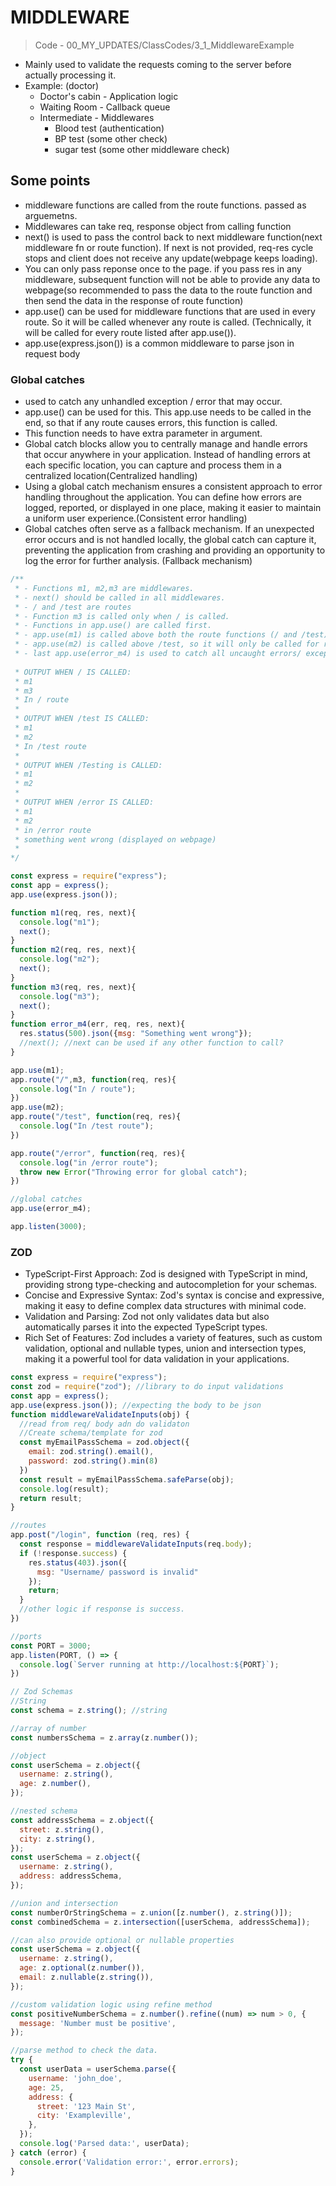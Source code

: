 # MIDDLEWARE

> Code - 00_MY_UPDATES/ClassCodes/3_1_MiddlewareExample

* Mainly used to validate the requests coming to the server before actually processing it.
* Example: (doctor)
  * Doctor's cabin - Application logic
  * Waiting Room - Callback queue
  * Intermediate - Middlewares
    * Blood test (authentication)
    * BP test (some other check)
    * sugar test (some other middleware check)

## Some points
* middleware functions are called from the route functions. passed as arguemetns.
* Middlewares can take req, response object from calling function
* next() is used to pass the control back to next middleware function(next middleware fn or route function). If next is not provided, req-res cycle stops and client does not receive any update(webpage keeps loading).
* You can only pass reponse once to the page. if you pass res in any middleware, subsequent function will not be able to provide any data to webpage(so recommended to pass the data to the route function and then send the data in the response of route function)
* app.use() can be used for middleware functions that are used in every route. So it will be called whenever any route is called. (Technically, it will be called for every route listed after app.use()).
* app.use(express.json()) is a common middleware to parse json in request body
### Global catches
* used to catch any unhandled exception / error that may occur.
* app.use() can be used for this. This app.use needs to be called in the end, so that if any route causes errors, this function is called. 
* This function needs to have extra parameter in argument.
* Global catch blocks allow you to centrally manage and handle errors that occur anywhere in your application. Instead of handling errors at each specific location, you can capture and process them in a centralized location(Centralized handling)
* Using a global catch mechanism ensures a consistent approach to error handling throughout the application. You can define how errors are logged, reported, or displayed in one place, making it easier to maintain a uniform user experience.(Consistent error handling)
* Global catches often serve as a fallback mechanism. If an unexpected error occurs and is not handled locally, the global catch can capture it, preventing the application from crashing and providing an opportunity to log the error for further analysis. (Fallback mechanism)

```javascript
/**
 * - Functions m1, m2,m3 are middlewares.
 * - next() should be called in all middlewares.
 * - / and /test are routes
 * - Function m3 is called only when / is called.
 * - Functions in app.use() are called first.
 * - app.use(m1) is called above both the route functions (/ and /test), so middleware m1 will be called when any of the routes are called. 
 * - app.use(m2) is called above /test, so it will only be called for routes defined below it. so for /test only.
 * - last app.use(error_m4) is used to catch all uncaught errors/ exception so that a clean output is displayed to the user.(and not code). Notice the extra 'err' arguement used in this function.
 
 * OUTPUT WHEN / IS CALLED:
 * m1
 * m3
 * In / route
 * 
 * OUTPUT WHEN /test IS CALLED:
 * m1
 * m2
 * In /test route
 * 
 * OUTPUT WHEN /Testing is CALLED:
 * m1
 * m2
 * 
 * OUTPUT WHEN /error IS CALLED:
 * m1
 * m2
 * in /error route
 * something went wrong (displayed on webpage)
 *   
*/

const express = require("express");
const app = express();
app.use(express.json());

function m1(req, res, next){
  console.log("m1");
  next();
}
function m2(req, res, next){
  console.log("m2");
  next();
}
function m3(req, res, next){
  console.log("m3");
  next();
}
function error_m4(err, req, res, next){
  res.status(500).json({msg: "Something went wrong"});
  //next(); //next can be used if any other function to call?
}

app.use(m1);
app.route("/",m3, function(req, res){
  console.log("In / route");
})
app.use(m2);
app.route("/test", function(req, res){
  console.log("In /test route");
})

app.route("/error", function(req, res){
  console.log("in /error route");
  throw new Error("Throwing error for global catch");
})

//global catches
app.use(error_m4);

app.listen(3000);

```

### ZOD
* TypeScript-First Approach: Zod is designed with TypeScript in mind, providing strong type-checking and autocompletion for your schemas.
* Concise and Expressive Syntax: Zod's syntax is concise and expressive, making it easy to define complex data structures with minimal code.
* Validation and Parsing: Zod not only validates data but also automatically parses it into the expected TypeScript types.
* Rich Set of Features: Zod includes a variety of features, such as custom validation, optional and nullable types, union and intersection types, making it a powerful tool for data validation in your applications.

```javascript
const express = require("express");
const zod = require("zod"); //library to do input validations
const app = express();
app.use(express.json()); //expecting the body to be json
function middlewareValidateInputs(obj) {
  //read from req/ body adn do validaton
  //Create schema/template for zod
  const myEmailPassSchema = zod.object({
    email: zod.string().email(),
    password: zod.string().min(8)
  })
  const result = myEmailPassSchema.safeParse(obj);
  console.log(result);
  return result;
}

//routes
app.post("/login", function (req, res) {
  const response = middlewareValidateInputs(req.body);
  if (!response.success) {
    res.status(403).json({
      msg: "Username/ password is invalid"
    });
    return;
  }
  //other logic if response is success.
})

//ports
const PORT = 3000;
app.listen(PORT, () => {
  console.log(`Server running at http://localhost:${PORT}`);
})
```

```javascript
// Zod Schemas
//String
const schema = z.string(); //string

//array of number
const numbersSchema = z.array(z.number());

//object
const userSchema = z.object({
  username: z.string(),
  age: z.number(),
});

//nested schema
const addressSchema = z.object({
  street: z.string(),
  city: z.string(),
});
const userSchema = z.object({
  username: z.string(),
  address: addressSchema,
});

//union and intersection
const numberOrStringSchema = z.union([z.number(), z.string()]);
const combinedSchema = z.intersection([userSchema, addressSchema]);

//can also provide optional or nullable properties
const userSchema = z.object({
  username: z.string(),
  age: z.optional(z.number()),
  email: z.nullable(z.string()),
});

//custom validation logic using refine method
const positiveNumberSchema = z.number().refine((num) => num > 0, {
  message: 'Number must be positive',
});

//parse method to check the data.
try {
  const userData = userSchema.parse({
    username: 'john_doe',
    age: 25,
    address: {
      street: '123 Main St',
      city: 'Exampleville',
    },
  });
  console.log('Parsed data:', userData);
} catch (error) {
  console.error('Validation error:', error.errors);
}
```
